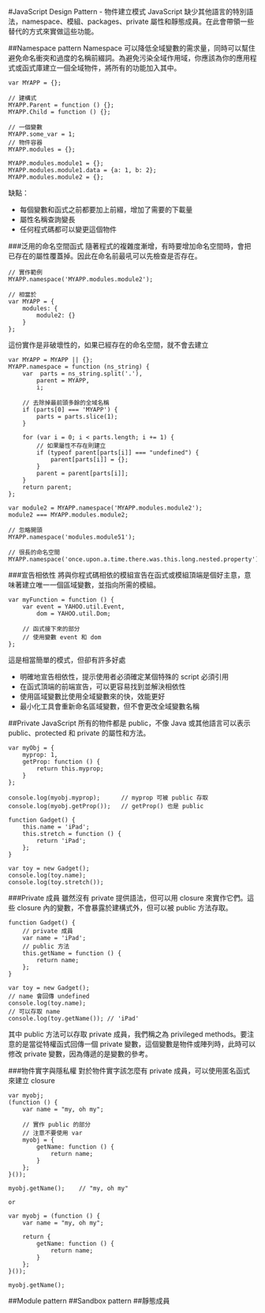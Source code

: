 #JavaScript Design Pattern - 物件建立模式
JavaScript 缺少其他語言的特別語法，namespace、模組、packages、private 屬性和靜態成員。在此會帶領一些替代的方式來實做這些功能。

##Namespace pattern
Namespace 可以降低全域變數的需求量，同時可以幫住避免命名衝突和過度的名稱前綴詞。為避免污染全域作用域，你應該為你的應用程式或函式庫建立一個全域物件，將所有的功能加入其中。

	var MYAPP = {};
	
	// 建構式
	MYAPP.Parent = function () {};
	MYAPP.Child = function () {};
	
	// 一個變數
	MYAPP.some_var = 1;
	// 物件容器
	MYAPP.modules = {};
	
	MYAPP.modules.module1 = {};
	MYAPP.modules.module1.data = {a: 1, b: 2};
	MYAPP.modules.module2 = {};
	
缺點：

* 每個變數和函式之前都要加上前綴，增加了需要的下載量
* 屬性名稱查詢變長
* 任何程式碼都可以變更這個物件

###泛用的命名空間函式
隨著程式的複雜度漸增，有時要增加命名空間時，會把已存在的屬性覆蓋掉。因此在命名前最吼可以先檢查是否存在。

	// 實作範例
	MYAPP.namespace('MYAPP.modules.module2');
	
	// 相當於
	var MYAPP = {
		modules: {
			module2: {}
		}
	};
	
這份實作是非破壞性的，如果已經存在的命名空間，就不會去建立
	
	var MYAPP = MYAPP || {};
	MYAPP.namespace = function (ns_string) {
		var  parts = ns_string.split('.'),
			parent = MYAPP,
			i;
		
		// 去除掉最前頭多餘的全域名稱
		if (parts[0] === 'MYAPP') {
			parts = parts.slice(1);
		}
		
		for (var i = 0; i < parts.length; i += 1) {
			// 如果屬性不存在則建立
			if (typeof parent[parts[i]] === "undefined") {
				parent[parts[i]] = {};
			}
			parent = parent[parts[i]];
		}
		return parent;
	};
	
	var module2 = MYAPP.namespace('MYAPP.modules.module2');
	module2 === MYAPP.modules.module2;
	
	// 忽略開頭
	MYAPP.namespace('modules.module51');
	
	// 很長的命名空間MYAPP.namespace('once.upon.a.time.there.was.this.long.nested.property');
	
###宣告相依性
將與你程式碼相依的模組宣告在函式或模組頂端是個好主意，意味著建立唯一一個區域變數，並指向所需的模組。

	var myFunction = function () {
		var event = YAHOO.util.Event,
			dom = YAHOO.util.Dom;
		
		// 函式接下來的部分
		// 使用變數 event 和 dom
	};
	
這是相當簡單的模式，但卻有許多好處

* 明確地宣告相依性，提示使用者必須確定某個特殊的 script 必須引用
* 在函式頂端的前端宣告，可以更容易找到並解決相依性
* 使用區域變數比使用全域變數來的快，效能更好
* 最小化工具會重新命名區域變數，但不會更改全域變數名稱

##Private
JavaScript 所有的物件都是 public，不像 Java 或其他語言可以表示 public、protected 和 private 的屬性和方法。

	var myObj = {
		myprop: 1,
		getProp: function () {
			return this.myprop;
		}
	};
	
	console.log(myobj.myprop);		// myprop 可被 public 存取
	console.log(myobj.getProp());	// getProp() 也是 public
	
	function Gadget() {
		this.name = 'iPad';
		this.stretch = function () {
			return 'iPad';
		};
	}
	
	var toy = new Gadget();
	console.log(toy.name);
	console.log(toy.stretch());
	
###Private 成員
雖然沒有 private 提供語法，但可以用 closure 來實作它們。這些 closure 內的變數，不會暴露於建構式外，但可以被 public 方法存取。

	function Gadget() {
		// private 成員
		var name = 'iPad';
		// public 方法
		this.getName = function () {
			return name;
		};
	}
	
	var toy = new Gadget();
	// name 會回傳 undefined
	console.log(toy.name);
	// 可以存取 name
	console.log(toy.getName()); // 'iPad'
	
其中 public 方法可以存取 private 成員，我們稱之為 privileged methods。要注意的是當從特權函式回傳一個 private 變數，這個變數是物件或陣列時，此時可以修改 private 變數，因為傳遞的是變數的參考。

###物件實字與隱私權
對於物件實字該怎麼有 private 成員，可以使用匿名函式來建立 closure

	var myobj;
	(function () {
		var name = "my, oh my";
		
		// 實作 public 的部分
		// 注意不要使用 var
		myobj = {
			getName: function () {
				return name;
			}
		};
	}());
	
	myobj.getName();	// "my, oh my"

	or
	
	var myobj = (function () {
		var name = "my, oh my";
		
		return {
			getName: function () {
				return name;
			}
		};
	}());
	
	myobj.getName();

##Module pattern
##Sandbox pattern
##靜態成員

